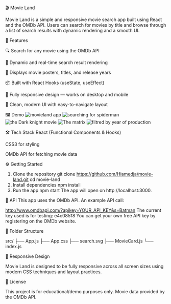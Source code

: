 🎬 Movie Land

Movie Land is a simple and responsive movie search app built using React and the OMDb API. Users can search for movies by title and browse through a list of search results with dynamic rendering and a smooth UI.

🚀 Features

🔍 Search for any movie using the OMDb API

🎥 Dynamic and real-time search result rendering

🧾 Displays movie posters, titles, and release years

📦 Built with React Hooks (useState, useEffect)

📱 Fully responsive design — works on desktop and mobile

🎨 Clean, modern UI with easy-to-navigate layout

🖼️ Demo
![movieland app](https://github.com/user-attachments/assets/37b8bfd6-ce1a-4b46-b02f-42f834516630)
![searching for spiderman ](https://github.com/user-attachments/assets/8b48b9d4-cc37-478f-9c5b-8ba08e4096e6)
![the Dark knight movie](https://github.com/user-attachments/assets/511b99e4-1ccf-4b78-9ba3-63c22d67de24)
![The matrix](https://github.com/user-attachments/assets/04c0462d-f2cb-4e0e-93fc-3784dfe830d7)
![filtred by year of production](https://github.com/user-attachments/assets/05dfa4a3-1df3-4f04-83b6-15aeb826a6dd)


🛠️ Tech Stack
React (Functional Components & Hooks)

CSS3 for styling

OMDb API for fetching movie data

⚙️ Getting Started
1. Clone the repository
git clone https://github.com/Hiamedja/movie-land.git
cd movie-land
2. Install dependencies
npm install
3. Run the app
npm start
The app will open on http://localhost:3000.

🔑 API
This app uses the OMDb API.
An example API call:

http://www.omdbapi.com/?apikey=YOUR_API_KEY&s=Batman
The current key used is for testing: e4c08518
You can get your own free API key by registering on the OMDb website.

📂 Folder Structure

src/
├── App.js
├── App.css
├── search.svg
├── MovieCard.js
└── index.js

📱 Responsive Design

Movie Land is designed to be fully responsive across all screen sizes using modern CSS techniques and layout practices.


📜 License

This project is for educational/demo purposes only.
Movie data provided by the OMDb API.
